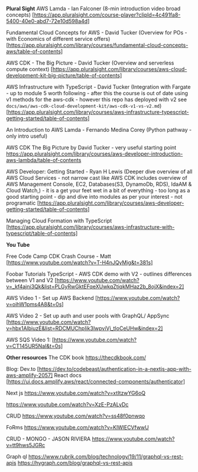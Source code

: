 **Plural Sight**
AWS Lamda - Ian Falconer
(8-min introduction video broad concepts)
[https://app.pluralsight.com/course-player?clipId=4c491fa8-5400-40e0-abd7-72e10d598a4d]

Fundamental Cloud Concepts for AWS - David Tucker
(Overview for POs - with Economics of different service offers)
[https://app.pluralsight.com/library/courses/fundamental-cloud-concepts-aws/table-of-contents]

AWS CDK - The Big Picture - David Tucker
(Overview and serverless compute context)
[https://app.pluralsight.com/library/courses/aws-cloud-development-kit-big-picture/table-of-contents]

AWS Infrastructure with TypeScript - David Tucker
(Integration with Fargate - up to module 5 worth following - after this the course is out of date using v1 methods for the aws-cdk - however this repo has deployed with v2 see `docs/aws/aws-cdk-cloud-development-kit/aws-cdk-v1-vs-v2.md`)
[https://app.pluralsight.com/library/courses/aws-infrastructure-typescript-getting-started/table-of-contents]

An Introduction to AWS Lamda - Fernando Medina Corey
(Python pathway - only intro useful)

AWS CDK The Big Picture by David Tucker - very useful starting point
https://app.pluralsight.com/library/courses/aws-developer-introduction-aws-lambda/table-of-contents

AWS Developer: Getting Started - Ryan H Lewis
(Deeper dive overview of all AWS Cloud Services - not narrow cast like AWS CDK includes overview of AWS Management Console, EC2, Databases(S3, DynamoDb, RDS), IdaAM & Cloud Watch,) - it is a get your feet wet in a bit of everything - too long as a good starting point - dip and dive into modules as per your interest - not programatic
[https://app.pluralsight.com/library/courses/aws-developer-getting-started/table-of-contents]

Managing Cloud Formation with TypeScript
[https://app.pluralsight.com/library/courses/aws-infrastructure-with-typescript/table-of-contents]

**You Tube**

Free Code Camp CDK Crash Course - Matt
[https://www.youtube.com/watch?v=T-H4nJQyMig&t=381s]

Foobar Tutorials
TypeScript - AWS CDK demo with V2 - outlines differences between V1 and V2
[https://www.youtube.com/watch?v=_kf4ajni3Qk&list=PLGyRwGktEFqeXUwkqZtiqkMHaz2b_8ojX&index=2]

AWS Video 1 - Set up AWS Backend
[https://www.youtube.com/watch?v=oihW1pms4A8&t=0s]

AWS Video 2 - Set up auth and user pools with GraphQL/ AppSync
[https://www.youtube.com/watch?v=hbx1AlbiuzE&list=RDCMUChpIik3lwpviVj_tIoCeUHw&index=2]

AWS SQS Video 1:
[https://www.youtube.com/watch?v=CT145UR5NaI&t=0s]

**Other resources**
The CDK book
https://thecdkbook.com/

Blog: Dev.to [https://dev.to/codebeast/authentication-in-a-nextjs-app-with-aws-amplify-2057]
React docs [https://ui.docs.amplify.aws/react/connected-components/authenticator]

Next js
https://www.youtube.com/watch?v=xtItzwYG6oQ

https://www.youtube.com/watch?v=XzE-PzALyDc

CRUD
https://www.youtube.com/watch?v=ss48f0pnwqo

FoRms
https://www.youtube.com/watch?v=KlWlECVfwwU

CRUD - MONGO - JASON RIVIERA
https://www.youtube.com/watch?v=tt9hws5JGRc

Graph ql
https://www.rubrik.com/blog/technology/19/11/graphql-vs-rest-apis
https://hygraph.com/blog/graphql-vs-rest-apis
